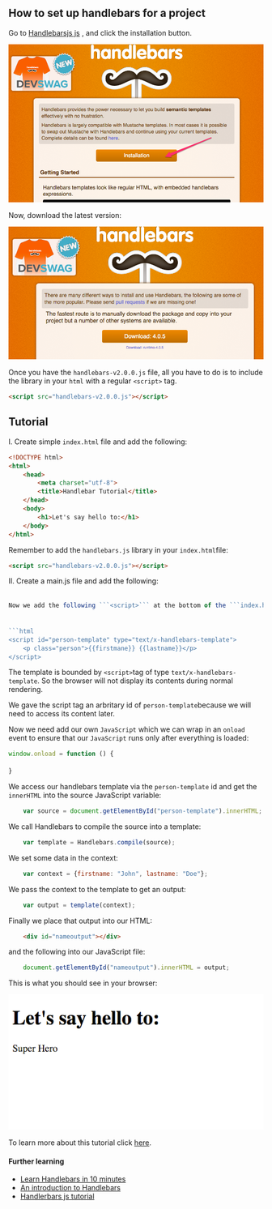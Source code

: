 ## How to set up handlebars for a project

Go to [Handlebarsjs js](http://handlebarsjs.com/) , and click the installation button.

![](img/screen1.png)

Now, download the latest version:

![](img/screen2.png)


Once you have the ```handlebars-v2.0.0.js``` file, all you have to do is to include the library in your ```html``` with a regular ``<script>`` tag.

```html
<script src="handlebars-v2.0.0.js"></script>
```


## Tutorial

I. Create simple ```index.html``` file and add the following:

```html
<!DOCTYPE html>
<html>
    <head>
        <meta charset="utf-8">
        <title>Handlebar Tutorial</title>
    </head>
    <body>
        <h1>Let's say hello to:</h1>
    </body>
</html>
```

Remember to add the ```handlebars.js``` library in your ```index.html```file:

```html
<script src="handlebars-v2.0.0.js"></script>
```

II. Create a main.js file and add the following:

```javascript

Now we add the following ```<script>``` at the bottom of the ```index.html``` file:


```html
<script id="person-template" type="text/x-handlebars-template">
    <p class="person">{{firstmane}} {{lastname}}</p>
</script>
```


The template is bounded by ```<script>```tag of type ```text/x-handlebars-template```. So the browser will not display its contents during normal rendering.

We gave the script tag an arbritary id of ```person-template```because we will need to access its content later.

Now we need add our own ```JavaScript``` which we can wrap in an ```onload``` event to ensure that our ```JavaScript``` runs only after everything is loaded:

```javascript
window.onload = function () {

}
```

We access our handlebars template via the ```person-template``` id and get the ```innerHTML``` into the source JavaScript variable:

```javascript
    var source = document.getElementById("person-template").innerHTML;
```

We call Handlebars to compile the source into a template:

```javascript
    var template = Handlebars.compile(source);
```

We set some data in the context:

```javascript
    var context = {firstname: "John", lastname: "Doe"};
```

We pass the context to the template to get an output:
```javascript
    var output = template(context);
```

Finally we place that output into our HTML:

```HTML
    <div id="nameoutput"></div>
```

and the following into our JavaScript file:

```javascript
    document.getElementById("nameoutput").innerHTML = output;
```

This is what you should see in your browser:

![](img/Handlebar_Tutorial.png)

To learn more about this tutorial click [here](http://learnwebtutorials.com/step-by-step-getting-started-tutorial-using-handlebars-js).


#### Further learning
+ [Learn Handlebars in 10 minutes](http://tutorialzine.com/2015/01/learn-handlebars-in-10-minutes/)
+ [An introduction to Handlebars](http://code.tutsplus.com/tutorials/an-introduction-to-handlebars--net-27761)
+ [Handlerbars js tutorial](http://javascriptissexy.com/handlebars-js-tutorial-learn-everything-about-handlebars-js-javascript-templating/)
